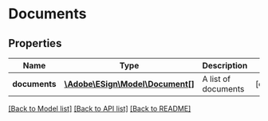 # Documents

## Properties
Name | Type | Description | Notes
------------ | ------------- | ------------- | -------------
**documents** | [**\Adobe\ESign\Model\Document[]**](Document.md) | A list of documents | [optional] 

[[Back to Model list]](../README.md#documentation-for-models) [[Back to API list]](../README.md#documentation-for-api-endpoints) [[Back to README]](../README.md)


